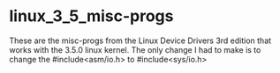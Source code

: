 linux_3_5_misc-progs
====================

These are the misc-progs from the Linux Device Drivers 3rd edition that works with the 3.5.0 linux kernel. The only change I had to make is to change the #include&lt;asm/io.h> to #include&lt;sys/io.h>